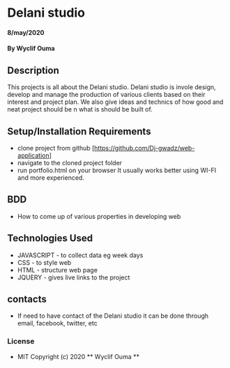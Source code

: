# Delani studio
####  8/may/2020
#### By **Wyclif Ouma**
## Description
This projects is all about the Delani studio. 
Delani studio is invole design, develop and manage the production of various clients based on their interest and project plan.
We also give ideas and technics of how good and neat project should be n what is should be built of.
## Setup/Installation Requirements
* clone project from github [https://github.com/Dj-gwadz/web-application]
* navigate to the cloned project folder
* run portfolio.html on your browser
It usually works better using WI-FI and more experienced.
## BDD
* How to come up of various properties in developing web

## Technologies Used
* JAVASCRIPT - to collect data eg week days
* CSS - to style web
* HTML - structure web page
* JQUERY - gives live links to the project
## contacts
* If need to have contact of the Delani studio it can be done through email, facebook, twitter, etc
### License
* MIT
Copyright (c) 2020 ** Wyclif Ouma **
  

